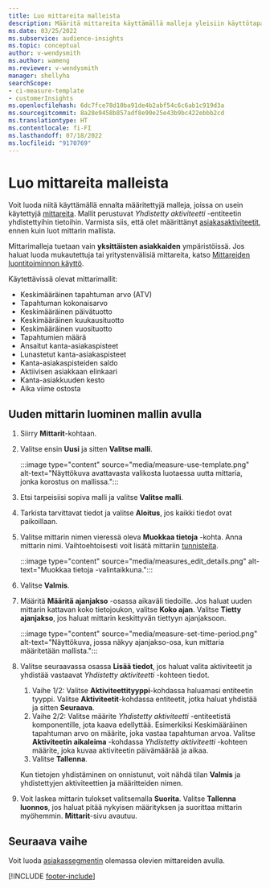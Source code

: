 ```yaml
---
title: Luo mittareita malleista
description: Määritä mittareita käyttämällä malleja yleisiin käyttötapauksiin.
ms.date: 03/25/2022
ms.subservice: audience-insights
ms.topic: conceptual
author: v-wendysmith
ms.author: wameng
ms.reviewer: v-wendysmith
manager: shellyha
searchScope:
- ci-measure-template
- customerInsights
ms.openlocfilehash: 6dc7fce78d10ba91de4b2abf54c6c6ab1c919d3a
ms.sourcegitcommit: 8a28e9458b857adf8e90e25e43b9bc422ebbb2cd
ms.translationtype: HT
ms.contentlocale: fi-FI
ms.lasthandoff: 07/18/2022
ms.locfileid: "9170769"
---
```

# <a name="create-measures-from-templates"></a>Luo mittareita malleista

Voit luoda niitä käyttämällä ennalta määritettyjä malleja, joissa on usein käytettyjä [mittareita](measures.md). Mallit perustuvat *Yhdistetty aktiviteetti* -entiteetin yhdistettyihin tietoihin. Varmista siis, että olet määrittänyt [asiakasaktiviteetit](activities.md), ennen kuin luot mittarin mallista.

Mittarimalleja tuetaan vain **yksittäisten asiakkaiden** ympäristöissä. Jos haluat luoda mukautettuja tai yritystenvälisiä mittareita, katso [Mittareiden luontitoiminnon käyttö](measure-builder.md).

Käytettävissä olevat mittarimallit:
- Keskimääräinen tapahtuman arvo (ATV)
- Tapahtuman kokonaisarvo
- Keskimääräinen päivätuotto
- Keskimääräinen kuukausituotto
- Keskimääräinen vuosituotto
- Tapahtumien määrä
- Ansaitut kanta-asiakaspisteet
- Lunastetut kanta-asiakaspisteet
- Kanta-asiakaspisteiden saldo
- Aktiivisen asiakkaan elinkaari
- Kanta-asiakkuuden kesto
- Aika viime ostosta

## <a name="build-a-new-measure-using-a-template"></a>Uuden mittarin luominen mallin avulla

1. Siirry **Mittarit**-kohtaan.

1. Valitse ensin **Uusi** ja sitten **Valitse malli**.

   :::image type="content" source="media/measure-use-template.png" alt-text="Näyttökuva avattavasta valikosta luotaessa uutta mittaria, jonka korostus on mallissa.":::

1. Etsi tarpeisiisi sopiva malli ja valitse **Valitse malli**.

1. Tarkista tarvittavat tiedot ja valitse **Aloitus**, jos kaikki tiedot ovat paikoillaan.

1. Valitse mittarin nimen vieressä oleva **Muokkaa tietoja** -kohta. Anna mittarin nimi. Vaihtoehtoisesti voit lisätä mittariin [tunnisteita](work-with-tags-columns.md#manage-tags).

   :::image type="content" source="media/measures_edit_details.png" alt-text="Muokkaa tietoja -valintaikkuna.":::

1. Valitse **Valmis**.

1. Määritä **Määritä ajanjakso** -osassa aikaväli tiedoille. Jos haluat uuden mittarin kattavan koko tietojoukon, valitse **Koko ajan**. Valitse **Tietty ajanjakso**, jos haluat mittarin keskittyvän tiettyyn ajanjaksoon.

   :::image type="content" source="media/measure-set-time-period.png" alt-text="Näyttökuva, jossa näkyy ajanjakso-osa, kun mittaria määritetään mallista.":::

1. Valitse seuraavassa osassa **Lisää tiedot**, jos haluat valita aktiviteetit ja yhdistää vastaavat *Yhdistetty aktiviteetti* -kohteen tiedot.

    1. Vaihe 1/2: Valitse **Aktiviteettityyppi**-kohdassa haluamasi entiteetin tyyppi. Valitse **Aktiviteetit**-kohdassa entiteetit, jotka haluat yhdistää ja sitten **Seuraava**.
    1. Vaihe 2/2: Valitse määrite *Yhdistetty aktiviteetti* -entiteetistä komponentille, jota kaava edellyttää. Esimerkiksi Keskimääräinen tapahtuman arvo on määrite, joka vastaa tapahtuman arvoa. Valitse **Aktiviteetin aikaleima** -kohdassa *Yhdistetty aktiviteetti* -kohteen määrite, joka kuvaa aktiviteetin päivämäärää ja aikaa.
    1. Valitse **Tallenna**.

    Kun tietojen yhdistäminen on onnistunut, voit nähdä tilan **Valmis** ja yhdistettyjen aktiviteettien ja määritteiden nimen.

1. Voit laskea mittarin tulokset valitsemalla **Suorita**. Valitse **Tallenna luonnos**, jos haluat pitää nykyisen määrityksen ja suorittaa mittarin myöhemmin. **Mittarit**-sivu avautuu.

## <a name="next-step"></a>Seuraava vaihe

Voit luoda [asiakassegmentin](segments.md) olemassa olevien mittareiden avulla.

[!INCLUDE [footer-include](includes/footer-banner.md)]
